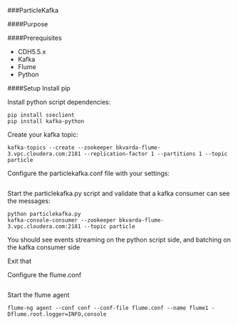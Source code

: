 ###ParticleKafka

####Purpose


####Prerequisites
* CDH5.5.x
* Kafka
* Flume
* Python


####Setup
Install pip

Install python script dependencies:
```
pip install sseclient
pip install kafka-python
```
Create your kafka topic:
```
kafka-topics --create --zookeeper bkvarda-flume-3.vpc.cloudera.com:2181 --replication-factor 1 --partitions 1 --topic particle
```
Configure the particlekafka.conf file with your settings:
```

```
Start the particlekafka.py script and validate that a kafka consumer can see the messages:
```
python particlekafka.py
kafka-console-consumer --zookeeper bkvarda-flume-3.vpc.cloudera.com:2181 --topic particle
```
You should see events streaming on the python script side, and batching on the kafka consumer side

Exit that

Configure the flume.conf
```

```
Start the flume agent
```
flume-ng agent --conf conf --conf-file flume.conf --name flume1 -Dflume.root.logger=INFO,console
```
